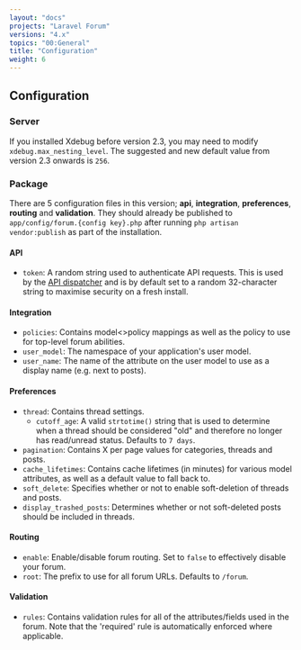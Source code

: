```yaml
---
layout: "docs"
projects: "Laravel Forum"
versions: "4.x"
topics: "00:General"
title: "Configuration"
weight: 6
---
```


## Configuration

### Server

If you installed Xdebug before version 2.3, you may need to modify `xdebug.max_nesting_level`. The suggested and new default value from version 2.3 onwards is `256`.

### Package

There are 5 configuration files in this version; **api**, **integration**, **preferences**, **routing** and **validation**. They should already be published to `app/config/forum.{config key}.php` after running `php artisan vendor:publish` as part of the installation.

#### API

* `token`: A random string used to authenticate API requests. This is used by the [API dispatcher](/docs/laravel-forum/4.x/api/internal-dispatching/) and is by default set to a random 32-character string to maximise security on a fresh install.

#### Integration

* `policies`: Contains model<>policy mappings as well as the policy to use for top-level forum abilities.
* `user_model`: The namespace of your application's user model.
* `user_name`: The name of the attribute on the user model to use as a display name (e.g. next to posts).

#### Preferences

* `thread`: Contains thread settings.
  * `cutoff_age`: A valid `strtotime()` string that is used to determine when a thread should be considered "old" and therefore no longer has read/unread status. Defaults to `7 days`.
* `pagination`: Contains X per page values for categories, threads and posts.
* `cache_lifetimes`: Contains cache lifetimes (in minutes) for various model attributes, as well as a default value to fall back to.
* `soft_delete`: Specifies whether or not to enable soft-deletion of threads and posts.
* `display_trashed_posts`: Determines whether or not soft-deleted posts should be included in threads.

#### Routing

* `enable`: Enable/disable forum routing. Set to `false` to effectively disable your forum.
* `root`: The prefix to use for all forum URLs. Defaults to `/forum`.

#### Validation

* `rules`: Contains validation rules for all of the attributes/fields used in the forum. Note that the 'required' rule is automatically enforced where applicable.
